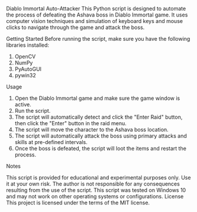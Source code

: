 Diablo Immortal Auto-Attacker
This Python script is designed to automate the process of defeating the Ashava boss in Diablo Immortal game. It uses computer vision techniques and simulation of keyboard keys and mouse clicks to navigate through the game and attack the boss.

Getting Started
Before running the script, make sure you have the following libraries installed:
1. OpenCV
2. NumPy
3. PyAutoGUI
4. pywin32

Usage
1. Open the Diablo Immortal game and make sure the game window is active.
2. Run the script.
3. The script will automatically detect and click the "Enter Raid" button, then click the "Enter" button in the raid menu.
4. The script will move the character to the Ashava boss location.
5. The script will automatically attack the boss using primary attacks and skills at pre-defined intervals.
6. Once the boss is defeated, the script will loot the items and restart the process.

Notes

This script is provided for educational and experimental purposes only. Use it at your own risk. The author is not responsible for any consequences resulting from the use of the script.
This script was tested on Windows 10 and may not work on other operating systems or configurations.
License
This project is licensed under the terms of the MIT license.

